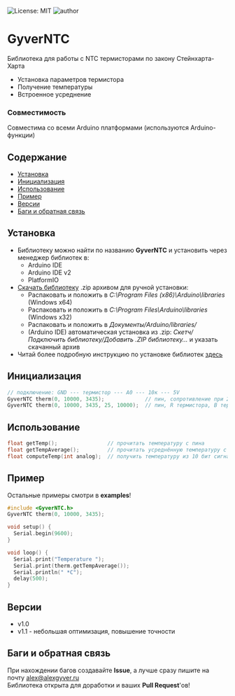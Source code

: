 ![License: MIT](https://img.shields.io/badge/License-MIT-green.svg)
![author](https://img.shields.io/badge/author-AlexGyver-informational.svg)
# GyverNTC
Библиотека для работы с NTC термисторами по закону Стейнхарта-Харта
- Установка параметров термистора
- Получение температуры
- Встроенное усреднение

### Совместимость
Совместима со всеми Arduino платформами (используются Arduino-функции)

## Содержание
- [Установка](#install)
- [Инициализация](#init)
- [Использование](#usage)
- [Пример](#example)
- [Версии](#versions)
- [Баги и обратная связь](#feedback)

<a id="install"></a>
## Установка
- Библиотеку можно найти по названию **GyverNTC** и установить через менеджер библиотек в:
    - Arduino IDE
    - Arduino IDE v2
    - PlatformIO
- [Скачать библиотеку](https://github.com/GyverLibs/GyverNTC/archive/refs/heads/main.zip) .zip архивом для ручной установки:
    - Распаковать и положить в *C:\Program Files (x86)\Arduino\libraries* (Windows x64)
    - Распаковать и положить в *C:\Program Files\Arduino\libraries* (Windows x32)
    - Распаковать и положить в *Документы/Arduino/libraries/*
    - (Arduino IDE) автоматическая установка из .zip: *Скетч/Подключить библиотеку/Добавить .ZIP библиотеку…* и указать скачанный архив
- Читай более подробную инструкцию по установке библиотек [здесь](https://alexgyver.ru/arduino-first/#%D0%A3%D1%81%D1%82%D0%B0%D0%BD%D0%BE%D0%B2%D0%BA%D0%B0_%D0%B1%D0%B8%D0%B1%D0%BB%D0%B8%D0%BE%D1%82%D0%B5%D0%BA)

<a id="init"></a>
## Инициализация
```cpp
// подключение: GND --- термистор --- A0 --- 10к --- 5V
GyverNTC therm(0, 10000, 3435);	            // пин, сопротивление при 25 градусах (R термистора = R резистора!), бета-коэффициент
GyverNTC therm(0, 10000, 3435, 25, 10000);  // пин, R термистора, B термистора, базовая температура, R резистора
```

<a id="usage"></a>
## Использование
```cpp
float getTemp();                // прочитать температуру с пина
float getTempAverage();         // прочитать усреднённую температуру с пина
float computeTemp(int analog);  // получить температуру из 10 бит сигнала АЦП
```

<a id="example"></a>
## Пример
Остальные примеры смотри в **examples**!
```cpp
#include <GyverNTC.h>
GyverNTC therm(0, 10000, 3435);

void setup() {
  Serial.begin(9600);
}

void loop() {
  Serial.print("Temperature ");
  Serial.print(therm.getTempAverage());
  Serial.println(" *C");
  delay(500);
}
```

<a id="versions"></a>
## Версии
- v1.0
- v1.1 - небольшая оптимизация, повышение точности

<a id="feedback"></a>
## Баги и обратная связь
При нахождении багов создавайте **Issue**, а лучше сразу пишите на почту [alex@alexgyver.ru](mailto:alex@alexgyver.ru)  
Библиотека открыта для доработки и ваших **Pull Request**'ов!